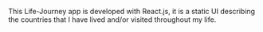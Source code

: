 This Life-Journey app is developed with React.js, it is a static UI describing the countries that I have lived and/or visited throughout my life.
